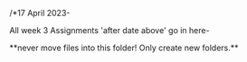 <p>/*17 April 2023- </p>
<p>All week 3 Assignments 'after date above' go in here- </p>
<p>**never move files into this folder! Only create new folders.**</p>
